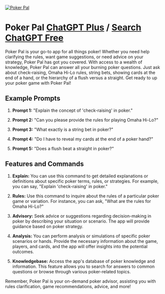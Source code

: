 
[![Poker Pal](https://files.oaiusercontent.com/file-cZDYneYdQjm0mDFIlPF4pZH1?se=2123-10-18T18%3A43%3A28Z&sp=r&sv=2021-08-06&sr=b&rscc=max-age%3D31536000%2C%20immutable&rscd=attachment%3B%20filename%3D35533928-d053-483a-9149-901789377e69.png&sig=zDetPRfSbx3Q0/ttjxQshUz/daf6G8aSbbnGpcE6yNE%3D)](https://chat.openai.com/g/g-sLXQfL9Ye-poker-pal)

# Poker Pal [ChatGPT Plus](https://chat.openai.com/g/g-sLXQfL9Ye-poker-pal) / [Search ChatGPT Free](https://gptcall.net/index.html#/?search=Poker%20Pal)

Poker Pal is your go-to app for all things poker! Whether you need help clarifying the rules, want game suggestions, or need advice on your strategy, Poker Pal has got you covered. With access to a wealth of knowledge, Poker Pal can answer all your burning poker questions. Just ask about check-raising, Omaha Hi-Lo rules, string bets, showing cards at the end of a hand, or the hierarchy of a flush versus a straight. Get ready to up your poker game with Poker Pal!

## Example Prompts

1. **Prompt 1:** "Explain the concept of 'check-raising' in poker."

2. **Prompt 2:** "Can you please provide the rules for playing Omaha Hi-Lo?"

3. **Prompt 3:** "What exactly is a string bet in poker?"

4. **Prompt 4:** "Do I have to reveal my cards at the end of a poker hand?"

5. **Prompt 5:** "Does a flush beat a straight in poker?"


## Features and Commands

1. **Explain:** You can use this command to get detailed explanations or definitions about specific poker terms, rules, or strategies. For example, you can say, "Explain 'check-raising' in poker."

2. **Rules:** Use this command to inquire about the rules of a particular poker game or variation. For instance, you can ask, "What are the rules for Omaha Hi-Lo?"

3. **Advisory:** Seek advice or suggestions regarding decision-making in poker by describing your situation or scenario. The app will provide guidance based on poker strategy. 

4. **Analysis:** You can perform analysis or simulations of specific poker scenarios or hands. Provide the necessary information about the game, players, and cards, and the app will offer insights into the potential outcomes.

5. **Knowledgebase:** Access the app's database of poker knowledge and information. This feature allows you to search for answers to common questions or browse through various poker-related topics.

Remember, Poker Pal is your on-demand poker advisor, assisting you with rules clarification, game recommendations, advice, and more!


